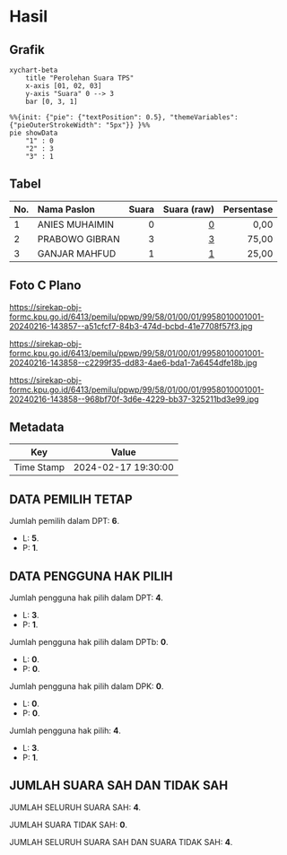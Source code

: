# Hasil

## Grafik

```mermaid
xychart-beta
    title "Perolehan Suara TPS"
    x-axis [01, 02, 03]
    y-axis "Suara" 0 --> 3
    bar [0, 3, 1]
```

```mermaid
%%{init: {"pie": {"textPosition": 0.5}, "themeVariables": {"pieOuterStrokeWidth": "5px"}} }%%
pie showData
    "1" : 0
    "2" : 3
    "3" : 1
```

## Tabel

| No. | Nama Paslon    | Suara | Suara (raw) | Persentase |
|:--- |:-------------- | -----:| -----------:| ----------:|
| 1   | ANIES MUHAIMIN | 0     | [0][p-1]    | 0,00       |
| 2   | PRABOWO GIBRAN | 3     | [3][p-2]    | 75,00      |
| 3   | GANJAR MAHFUD  | 1     | [1][p-3]    | 25,00      |


[p-1]: https://github.com/gigit-pemilu/pemilu-2024-99-luar-negeri/blob/main/pilpres/hitung-suara/sub/99-luar-negeri/sub/58-khartoum-sudan/sub/01-khartoum-sudan/sub/0001-khartoum-sudan/sub/001-pos-001/sub/paslon-1.txt
[p-2]: https://github.com/gigit-pemilu/pemilu-2024-99-luar-negeri/blob/main/pilpres/hitung-suara/sub/99-luar-negeri/sub/58-khartoum-sudan/sub/01-khartoum-sudan/sub/0001-khartoum-sudan/sub/001-pos-001/sub/paslon-2.txt
[p-3]: https://github.com/gigit-pemilu/pemilu-2024-99-luar-negeri/blob/main/pilpres/hitung-suara/sub/99-luar-negeri/sub/58-khartoum-sudan/sub/01-khartoum-sudan/sub/0001-khartoum-sudan/sub/001-pos-001/sub/paslon-3.txt

## Foto C Plano

https://sirekap-obj-formc.kpu.go.id/6413/pemilu/ppwp/99/58/01/00/01/9958010001001-20240216-143857--a51cfcf7-84b3-474d-bcbd-41e7708f57f3.jpg

https://sirekap-obj-formc.kpu.go.id/6413/pemilu/ppwp/99/58/01/00/01/9958010001001-20240216-143858--c2299f35-dd83-4ae6-bda1-7a6454dfe18b.jpg

https://sirekap-obj-formc.kpu.go.id/6413/pemilu/ppwp/99/58/01/00/01/9958010001001-20240216-143858--968bf70f-3d6e-4229-bb37-325211bd3e99.jpg


## Metadata

| Key        | Value               |
| ---------- | ------------------- |
| Time Stamp | 2024-02-17 19:30:00 |


## DATA PEMILIH TETAP

Jumlah pemilih dalam DPT: **6**.
 * L: **5**.
 * P: **1**.

## DATA PENGGUNA HAK PILIH

Jumlah pengguna hak pilih dalam DPT: **4**.
 * L: **3**.
 * P: **1**.

Jumlah pengguna hak pilih dalam DPTb: **0**.
 * L: **0**.
 * P: **0**.

Jumlah pengguna hak pilih dalam DPK: **0**.
 * L: **0**.
 * P: **0**.

Jumlah pengguna hak pilih: **4**.
 * L: **3**.
 * P: **1**.

## JUMLAH SUARA SAH DAN TIDAK SAH

JUMLAH SELURUH SUARA SAH: **4**.

JUMLAH SUARA TIDAK SAH: **0**.

JUMLAH SELURUH SUARA SAH DAN SUARA TIDAK SAH: **4**.


